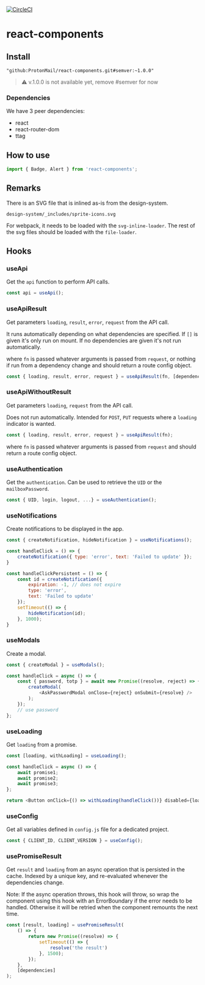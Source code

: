 [![CircleCI](https://circleci.com/gh/ProtonMail/react-components.svg?style=svg)](https://circleci.com/gh/ProtonMail/react-components)

# react-components

## Install

`"github:ProtonMail/react-components.git#semver:~1.0.0"`

> :warning: v.1.0.0 is not available yet, remove #semver for now

### Dependencies

We have 3 peer dependencies:

- react
- react-router-dom
- ttag

## How to use

```js
import { Badge, Alert } from 'react-components';
```

## Remarks
There is an SVG file that is inlined as-is from the design-system.

`design-system/_includes/sprite-icons.svg`

For webpack, it needs to be loaded with the `svg-inline-loader`. The rest of the svg files should be loaded with the `file-loader`.

## Hooks

### useApi
Get the `api` function to perform API calls.

``` js
const api = useApi();
```

### useApiResult
Get parameters `loading`, `result`, `error`, `request` from the API call.

It runs automatically depending on what dependencies are specified. If `[]` is given it's only run on mount. If no dependencies are given it's not run automatically.

where `fn` is passed whatever arguments is passed from `request`, or nothing if run from a dependency change and should return a route config object.

``` js
const { loading, result, error, request } = useApiResult(fn, [dependencies]);
```

### useApiWithoutResult
Get parameters `loading`, `request` from the API call.

Does not run automatically. Intended for `POST`, `PUT` requests where a `loading` indicator is wanted.

``` js
const { loading, result, error, request } = useApiResult(fn);
```

where `fn` is passed whatever arguments is passed from `request` and should return a route config object.

### useAuthentication
Get the `authentication`. Can be used to retrieve the `UID` or the `mailboxPassword`.

``` js
const { UID, login, logout, ...} = useAuthentication();
```

### useNotifications
Create notifications to be displayed in the app.

``` js
const { createNotification, hideNotification } = useNotifications();

const handleClick = () => {
    createNotification({ type: 'error', text: 'Failed to update' });
}

const handleClickPersistent = () => {
    const id = createNotification({
        expiration: -1, // does not expire
        type: 'error',
        text: 'Failed to update'
    });
    setTimeout(() => {
        hideNotification(id);
    }, 1000);
}
```

### useModals
Create a modal.

``` js
const { createModal } = useModals();

const handleClick = async () => {
    const { password, totp } = await new Promise((resolve, reject) => {
        createModal(
            <AskPasswordModal onClose={reject} onSubmit={resolve} />
        );
    });
    // use password
};
```

### useLoading
Get `loading` from a promise.

``` js
const [loading, withLoading] = useLoading();

const handleClick = async () => {
    await promise1;
    await promise2;
    await promise3;
};

return <Button onClick={() => withLoading(handleClick())} disabled={loading} />
```

### useConfig

Get all variables defined in `config.js` file for a dedicated project.

``` js
const { CLIENT_ID, CLIENT_VERSION } = useConfig();
```

### usePromiseResult
Get `result` and `loading` from an async operation that is persisted in the cache. Indexed by a unique key, and re-evaluated whenever the dependencies change.

Note: If the async operation throws, this hook will throw, so wrap the component using this hook with an ErrorBoundary if the error needs to be handled. Otherwise it will be retried when the component remounts the next time.

```js
const [result, loading] = usePromiseResult(
    () => {
        return new Promise((resolve) => {
            setTimeout(() => {
                resolve('the result')
            }, 1500);
        });
    },
    [dependencies]
);
```

